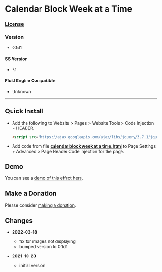 # Calendar Block Week at a Time

### [License][99]

### Version

  * 0.1d1

#### SS Version

  * 7.1

#### Fluid Engine Compatible

  * Unknown

---

## Quick Install

* Add the following to Website > Pages > Website Tools > Code Injection >
  HEADER.
  
  ```html
  <script src="https://ajax.googleapis.com/ajax/libs/jquery/3.7.1/jquery.min.js"></script>
  ```
  
* Add code from file
  **[calendar block week at a time.html](calendar%20block%20week%20at%20a%20time.html#L1)**
  to Page Settings > Advanced > Page Header Code Injection for the page.

## Demo

You can see a
[demo of this effect here](https://toms-web-consulting-demos.squarespace.com/calendar-block-week-at-a-time?password=twcdemos).

## Make a Donation

Please consider
[making a donation](https://github.com/tomsWebConsulting/twcsl#make-a-donation).

## Changes

* **2022-03-18**

  * fix for images not displaying
  * bumped version to 0.1d1
  
* **2021-10-23**

  * initial version

[99]: https://github.com/tomsWebConsulting/twcsl/blob/main/LICENSE.txt#L1
